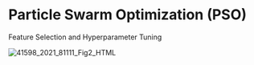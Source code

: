 # Particle Swarm Optimization (PSO)
Feature Selection and Hyperparameter Tuning

![41598_2021_81111_Fig2_HTML](https://github.com/alifrmf/Particle-Swarm-Optimization-PSO-/assets/105715834/a2faa003-5dd9-43aa-84bb-abc72da53e3f)
